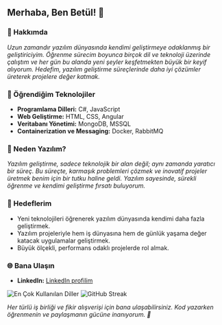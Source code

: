 ## Merhaba, Ben Betül! 👋

### 🌟 Hakkımda
*Uzun zamandır yazılım dünyasında kendimi geliştirmeye odaklanmış bir geliştiriciyim. Öğrenme sürecim boyunca birçok dil ve teknoloji üzerinde çalıştım ve her gün bu alanda yeni şeyler keşfetmekten büyük bir keyif alıyorum. Hedefim, yazılım geliştirme süreçlerinde daha iyi çözümler üreterek projelere değer katmak.*

### 🚀 Öğrendiğim Teknolojiler
- **Programlama Dilleri:** C#, JavaScript  
- **Web Geliştirme:** HTML, CSS, Angular  
- **Veritabanı Yönetimi:** MongoDB, MSSQL  
- **Containerization ve Messaging:** Docker, RabbitMQ  

### 🎯 Neden Yazılım?
*Yazılım geliştirme, sadece teknolojik bir alan değil; aynı zamanda yaratıcı bir süreç. Bu süreçte, karmaşık problemleri çözmek ve inovatif projeler üretmek benim için bir tutku haline geldi. Yazılım sayesinde, sürekli öğrenme ve kendimi geliştirme fırsatı buluyorum.*

### 🎯 Hedeflerim
- Yeni teknolojileri öğrenerek yazılım dünyasında kendimi daha fazla geliştirmek.  
- Yazılım projeleriyle hem iş dünyasına hem de günlük yaşama değer katacak uygulamalar geliştirmek.  
- Büyük ölçekli, performans odaklı projelerde rol almak.  

### 🌐 Bana Ulaşın
- **LinkedIn:** [LinkedIn profilim](https://linkedin.com/in/betül-a-041728183)

![En Çok Kullanılan Diller](https://github-readme-stats.vercel.app/api/top-langs/?username=BetulAktoprak&layout=compact&theme=tokyonight)
![GitHub Streak](https://github-readme-streak-stats.herokuapp.com/?user=BetulAktoprak&theme=tokyonight)

*Her türlü iş birliği ve fikir alışverişi için bana ulaşabilirsiniz. Kod yazarken öğrenmenin ve paylaşmanın gücüne inanıyorum. 🚀*  

